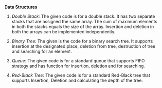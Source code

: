 **Data Structures**

1.	*Double Stack:*
The given code is for a double stack. It has two separate stacks that are assigned the same array. The sum of maximum elements  in both the stacks equals the size of the array. Insertion and deletion in both the arrays can be implemented independently.

2.	*Binary Tree:*
The given is the code for a binary search tree. It supports insertion at the designated place, deletion from tree, destruction of tree and searching for an element.

3.	*Queue:*
The given code is for a standard queue that supports FIFO strategy and has function for insertion, deletion and for searching.

4.	*Red-Black Tree:*
The given code is for a standard Red-Black tree that supports Insertion, Deletion and calculating the depth of the tree.
